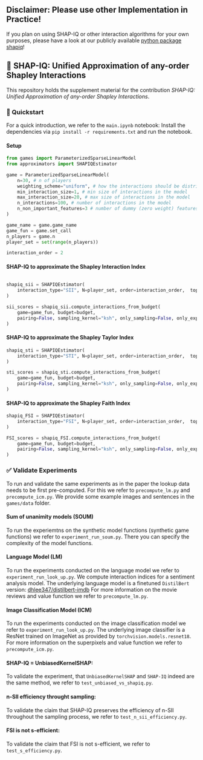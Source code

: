 ## Disclaimer: Please use other Implementation in Practice!
If you plan on using SHAP-IQ or other interaction algorithms for your own purposes, please have a look at our publicly available [python package shapiq](https://github.com/mmschlk/shapiq
)!
## 📄 SHAP-IQ: Unified Approximation of any-order Shapley Interactions
This repository holds the supplement material for the contribution _SHAP-IQ: Unified Approximation of any-order Shapley Interactions_.

### 🚀 Quickstart
For a quick introduction, we refer to the `main.ipynb` notebook:
Install the dependencies via `pip install -r requirements.txt` and run the notebook.

#### Setup
```python
from games import ParameterizedSparseLinearModel
from approximators import SHAPIQEstimator

game = ParameterizedSparseLinearModel(
    n=30, # n of players
    weighting_scheme="uniform", # how the interactions should be distributed over the subset sizes
    min_interaction_size=1, # min size of interactions in the model
    max_interaction_size=20, # max size of interactions in the model
    n_interactions=100, # number of interactions in the model
    n_non_important_features=3 # number of dummy (zero weight) features, which will also not be part of the interactions
)

game_name = game.game_name
game_fun = game.set_call
n_players = game.n
player_set = set(range(n_players))

interaction_order = 2
```

#### SHAP-IQ to approximate the Shapley Interaction Index

```python

shapiq_sii = SHAPIQEstimator(
    interaction_type="SII", N=player_set, order=interaction_order,  top_order=True
)

sii_scores = shapiq_sii.compute_interactions_from_budget(
    game=game_fun, budget=budget,
    pairing=False, sampling_kernel="ksh", only_sampling=False, only_expicit=False, stratification=False
)
```
#### SHAP-IQ to approximate the Shapley Taylor Index

```python
shapiq_sti = SHAPIQEstimator(
    interaction_type="STI", N=player_set, order=interaction_order,  top_order=True
)

sti_scores = shapiq_sti.compute_interactions_from_budget(
    game=game_fun, budget=budget,
    pairing=False, sampling_kernel="ksh", only_sampling=False, only_expicit=False, stratification=False
) 
```
#### SHAP-IQ to approximate the Shapley Faith Index

```python
shapiq_FSI = SHAPIQEstimator(
    interaction_type="FSI", N=player_set, order=interaction_order,  top_order=True
)

FSI_scores = shapiq_FSI.compute_interactions_from_budget(
    game=game_fun, budget=budget,
    pairing=False, sampling_kernel="ksh", only_sampling=False, only_expicit=False, stratification=False
)
```

### ✅ Validate Experiments

To run and validate the same experiments as in the paper the lookup data needs to be first pre-computed.
For this we refer to `precompute_lm.py` and `precompute_icm.py`. We provide some example images and sentences in the `games/data` folder.

#### Sum of unanimity models (SOUM)
To run the experiemtns on the synthetic model functions (synthetic game functions) we refer to `experiment_run_soum.py`. 
There you can specify the complexity of the model functions.

#### Language Model (LM)
To run the experiments conducted on the language model we refer to `experiment_run_look_up.py`.
We compute interaction indices for a sentiment analysis model. 
The underlying language model is a finetuned `DistilBert` version: [dhlee347/distilbert-imdb](https://huggingface.co/dhlee347/distilbert-imdb)
For more information on the movie reviews and value function we refer to `precompute_lm.py`.

#### Image Classification Model (ICM)
To run the experiments conducted on the image classification model we refer to `experiment_run_look_up.py`.
The underlying image classifier is a ResNet trained on ImageNet as provided by `torchvision.models.resnet18`.
For more information on the superpixels and value function we refer to `precompute_icm.py`.

#### SHAP-IQ = UnbiasedKernelSHAP:
To validate the experiment, that `UnbiasedKernelSHAP` and `SHAP-IQ` indeed are the same method, we refer to `test_unbiased_vs_shapiq.py`.

#### n-SII efficiency throught sampling:
To validate the claim that SHAP-IQ preserves the efficiency of n-SII throughout the sampling process, we refer to `test_n_sii_efficiency.py`.

#### FSI is not s-efficient:
To validate the claim that FSI is not s-efficient, we refer to `test_s_efficiency.py`.
